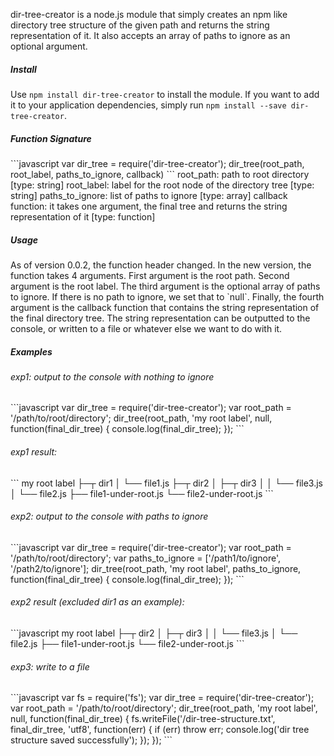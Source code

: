 <p>dir-tree-creator is a node.js module that simply creates an npm like directory tree structure of the given path and returns the string representation of it. It also accepts an array of paths to ignore as an optional argument.</p>

<h5>Install</h5>

Use `npm install dir-tree-creator` to install the module. If you want to add it to your application dependencies, simply run `npm install --save dir-tree-creator`.

<h5>Function Signature</h5>
```javascript
var dir_tree = require('dir-tree-creator');
dir_tree(root_path, root_label, paths_to_ignore, callback)
```
root_path: path to root directory [type: string]  
root_label: label for the root node of the directory tree [type: string]  
paths_to_ignore: list of paths to ignore [type: array]  
callback function: it takes one argument, the final tree and returns the string representation of it [type: function]
	
<h5>Usage</h5>
<p>As of version 0.0.2, the function header changed. In the new version, the function takes 4 arguments. First argument is the root path. Second argument is the root label. The third argument is the optional array of paths to ignore. If there is no path to ignore, we set that to `null`. Finally, the fourth argument is the callback function that contains the string representation of the final directory tree. The string representation can be outputted to the console, or written to a file or whatever else we want to do with it.</p>

<h5>Examples</h5>

<h6>exp1: output to the console with nothing to ignore</h6>
```javascript
var dir_tree = require('dir-tree-creator');
var root_path = '/path/to/root/directory';
dir_tree(root_path, 'my root label', null, function(final_dir_tree) {
  console.log(final_dir_tree);
});
```	
<h6>exp1 result:</h6>
```
my root label  
├─┬ dir1  
│ └── file1.js  
├─┬ dir2  
│ ├─┬ dir3  
│ │ └── file3.js  
│ └── file2.js 
├── file1-under-root.js  
└── file2-under-root.js  
```	
<h6>exp2: output to the console with paths to ignore</h6>
```javascript
var dir_tree = require('dir-tree-creator');
var root_path = '/path/to/root/directory';
var paths_to_ignore = ['/path1/to/ignore', '/path2/to/ignore'];
dir_tree(root_path, 'my root label', paths_to_ignore, function(final_dir_tree) {
  console.log(final_dir_tree);
});
```
<h6>exp2 result (excluded dir1 as an example):</h6>
```javascript
my root label  
├─┬ dir2 
│ ├─┬ dir3
│ │ └── file3.js  
│ └── file2.js 
├── file1-under-root.js  
└── file2-under-root.js  
```
<h6>exp3: write to a file</h6>
```javascript
var fs = require('fs');
var dir_tree = require('dir-tree-creator');
var root_path = '/path/to/root/directory';
dir_tree(root_path, 'my root label', null, function(final_dir_tree) {
  fs.writeFile('/dir-tree-structure.txt', final_dir_tree, 'utf8', function(err) {
    if (err) throw err;
    console.log('dir tree structure saved successfully');
  });
});
```
